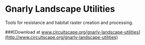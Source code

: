 Gnarly Landscape Utilities
==========================

Tools for resistance and habitat raster creation and processing. 

###[Download at www.circuitscape.org/gnarly-landscape-utilities](http://www.circuitscape.org/gnarly-landscape-utilities)

